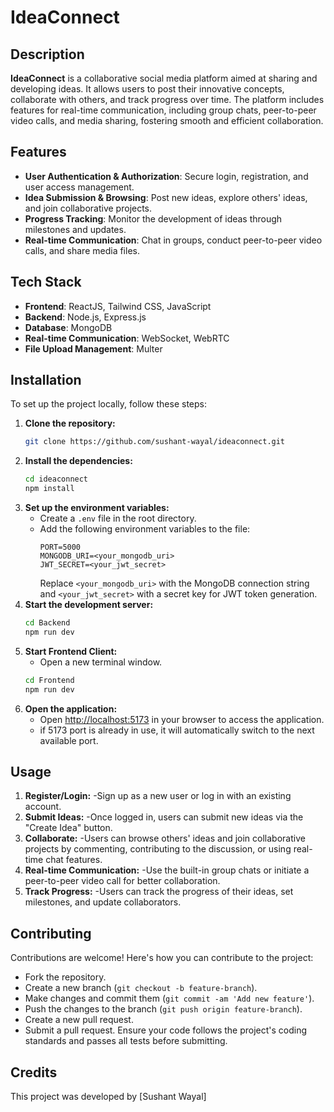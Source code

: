 # IdeaConnect

## Description
**IdeaConnect** is a collaborative social media platform aimed at sharing and developing ideas. It allows users to post their innovative concepts, collaborate with others, and track progress over time. The platform includes features for real-time communication, including group chats, peer-to-peer video calls, and media sharing, fostering smooth and efficient collaboration.

## Features
- **User Authentication & Authorization**: Secure login, registration, and user access management.
- **Idea Submission & Browsing**: Post new ideas, explore others' ideas, and join collaborative projects.
- **Progress Tracking**: Monitor the development of ideas through milestones and updates.
- **Real-time Communication**: Chat in groups, conduct peer-to-peer video calls, and share media files.

## Tech Stack
- **Frontend**: ReactJS, Tailwind CSS, JavaScript
- **Backend**: Node.js, Express.js
- **Database**: MongoDB
- **Real-time Communication**: WebSocket, WebRTC
- **File Upload Management**: Multer

## Installation

To set up the project locally, follow these steps:

1. **Clone the repository:**
   ```bash
   git clone https://github.com/sushant-wayal/ideaconnect.git
2. **Install the dependencies:**
   ```bash
   cd ideaconnect
   npm install
3. **Set up the environment variables:**
   - Create a `.env` file in the root directory.
   - Add the following environment variables to the file:
     ```env
     PORT=5000
     MONGODB_URI=<your_mongodb_uri>
     JWT_SECRET=<your_jwt_secret>
     ```
     Replace `<your_mongodb_uri>` with the MongoDB connection string and `<your_jwt_secret>` with a secret key for JWT token generation.
4. **Start the development server:**
    ```bash
    cd Backend
    npm run dev
    ```
5. **Start Frontend Client:**
    - Open a new terminal window.
    ```bash
    cd Frontend
    npm run dev
    ```
6. **Open the application:**
    - Open [http://localhost:5173](http://localhost:5173) in your browser to access the application.
    - if 5173 port is already in use, it will automatically switch to the next available port.

## Usage

1. **Register/Login:** 
    -Sign up as a new user or log in with an existing account.
2. **Submit Ideas:** 
    -Once logged in, users can submit new ideas via the "Create Idea" button.
3. **Collaborate:**
    -Users can browse others' ideas and join collaborative projects by commenting, contributing to the discussion, or using real-time chat features.
4. **Real-time Communication:**
    -Use the built-in group chats or initiate a peer-to-peer video call for better collaboration.
5. **Track Progress:**
    -Users can track the progress of their ideas, set milestones, and update collaborators.

## Contributing

Contributions are welcome! Here's how you can contribute to the project:
- Fork the repository.
- Create a new branch (`git checkout -b feature-branch`).
- Make changes and commit them (`git commit -am 'Add new feature'`).
- Push the changes to the branch (`git push origin feature-branch`).
- Create a new pull request.
- Submit a pull request. Ensure your code follows the project's coding standards and passes all tests before submitting.

## Credits

This project was developed by [Sushant Wayal]



